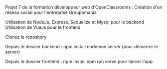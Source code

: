 Projet 7 de la formation développeur web d'OpenClassrooms : Création d'un réseau social pour l'entreprise Groupomania			

Utilisation de NodeJs, Express, Sequelize et Mysql pour le backend
Utilisation de VueJs pour le frontend

Clonez le repository

Depuis le dossier backend :
npm install
nodemon server (pour démarrer le server)

Depuis le dossier frontend :
npm install
npm run serve pour lancer l'app
